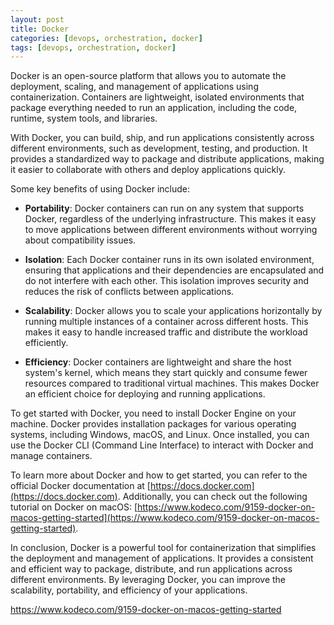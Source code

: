 ```yaml
---
layout: post
title: Docker
categories: [devops, orchestration, docker]
tags: [devops, orchestration, docker]
---
```


Docker is an open-source platform that allows you to automate the deployment, scaling, and management of applications using containerization. Containers are lightweight, isolated environments that package everything needed to run an application, including the code, runtime, system tools, and libraries.

With Docker, you can build, ship, and run applications consistently across different environments, such as development, testing, and production. It provides a standardized way to package and distribute applications, making it easier to collaborate with others and deploy applications quickly.

Some key benefits of using Docker include:

- **Portability**: Docker containers can run on any system that supports Docker, regardless of the underlying infrastructure. This makes it easy to move applications between different environments without worrying about compatibility issues.

- **Isolation**: Each Docker container runs in its own isolated environment, ensuring that applications and their dependencies are encapsulated and do not interfere with each other. This isolation improves security and reduces the risk of conflicts between applications.

- **Scalability**: Docker allows you to scale your applications horizontally by running multiple instances of a container across different hosts. This makes it easy to handle increased traffic and distribute the workload efficiently.

- **Efficiency**: Docker containers are lightweight and share the host system's kernel, which means they start quickly and consume fewer resources compared to traditional virtual machines. This makes Docker an efficient choice for deploying and running applications.

To get started with Docker, you need to install Docker Engine on your machine. Docker provides installation packages for various operating systems, including Windows, macOS, and Linux. Once installed, you can use the Docker CLI (Command Line Interface) to interact with Docker and manage containers.

To learn more about Docker and how to get started, you can refer to the official Docker documentation at [https://docs.docker.com](https://docs.docker.com). Additionally, you can check out the following tutorial on Docker on macOS: [https://www.kodeco.com/9159-docker-on-macos-getting-started](https://www.kodeco.com/9159-docker-on-macos-getting-started).

In conclusion, Docker is a powerful tool for containerization that simplifies the deployment and management of applications. It provides a consistent and efficient way to package, distribute, and run applications across different environments. By leveraging Docker, you can improve the scalability, portability, and efficiency of your applications.

https://www.kodeco.com/9159-docker-on-macos-getting-started
